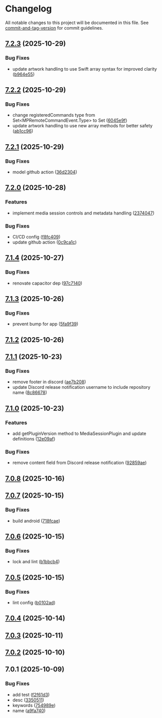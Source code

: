 # Changelog

All notable changes to this project will be documented in this file. See [commit-and-tag-version](https://github.com/absolute-version/commit-and-tag-version) for commit guidelines.

## [7.2.3](https://github.com/Cap-go/capacitor-media-session/compare/7.2.2...7.2.3) (2025-10-29)


### Bug Fixes

* update artwork handling to use Swift array syntax for improved clarity ([b964e55](https://github.com/Cap-go/capacitor-media-session/commit/b964e55b1d5dac052f8abe4007740ca27d73d40a))

## [7.2.2](https://github.com/Cap-go/capacitor-media-session/compare/7.2.1...7.2.2) (2025-10-29)


### Bug Fixes

* change registeredCommands type from Set<MPRemoteCommandEvent.Type> to Set<String> ([6045e9f](https://github.com/Cap-go/capacitor-media-session/commit/6045e9fa5f7accb6c0728dcc3a406f03c1045310))
* update artwork handling to use new array methods for better safety ([ab1cc96](https://github.com/Cap-go/capacitor-media-session/commit/ab1cc96279f81403874a7e80702a21748fb83630))

## [7.2.1](https://github.com/Cap-go/capacitor-media-session/compare/7.2.0...7.2.1) (2025-10-29)


### Bug Fixes

* model github action ([36d2304](https://github.com/Cap-go/capacitor-media-session/commit/36d23049af70a42a8c1356dd68e30b3387d54bba))

## [7.2.0](https://github.com/Cap-go/capacitor-media-session/compare/7.1.4...7.2.0) (2025-10-28)


### Features

* implement media session controls and metadata handling ([2374047](https://github.com/Cap-go/capacitor-media-session/commit/23740473a7c123e82671d5f088f2dd4c6f9267cb))


### Bug Fixes

* CI/CD config ([f8fc409](https://github.com/Cap-go/capacitor-media-session/commit/f8fc409d6075be9afefc5cc189606926fcf8ce1d))
* update github action ([0c9ca1c](https://github.com/Cap-go/capacitor-media-session/commit/0c9ca1c15c462e85f390f1fcd2ed3a226fc6aa47))

## [7.1.4](https://github.com/Cap-go/capacitor-media-session/compare/7.1.3...7.1.4) (2025-10-27)


### Bug Fixes

* renovate capacitor dep ([97c7140](https://github.com/Cap-go/capacitor-media-session/commit/97c714027e249a8a691467cf6f9d835332617e0c))

## [7.1.3](https://github.com/Cap-go/capacitor-media-session/compare/7.1.2...7.1.3) (2025-10-26)


### Bug Fixes

* prevent bump for app ([5fa9f39](https://github.com/Cap-go/capacitor-media-session/commit/5fa9f3932ae468a26ae52de5929428c2991da651))

## [7.1.2](https://github.com/Cap-go/capacitor-media-session/compare/7.1.1...7.1.2) (2025-10-26)

## [7.1.1](https://github.com/Cap-go/capacitor-media-session/compare/7.1.0...7.1.1) (2025-10-23)


### Bug Fixes

* remove footer in discord ([ae7b208](https://github.com/Cap-go/capacitor-media-session/commit/ae7b2087f5193663a6698fa0c2f5e5c77fa29388))
* update Discord release notification username to include repository name ([8c86678](https://github.com/Cap-go/capacitor-media-session/commit/8c866788166ac62c00b9c2c9825c8cb4caee8d63))

## [7.1.0](https://github.com/Cap-go/capacitor-media-session/compare/7.0.8...7.1.0) (2025-10-23)


### Features

* add getPluginVersion method to MediaSessionPlugin and update definitions ([12e09af](https://github.com/Cap-go/capacitor-media-session/commit/12e09af40fe082fcccd2d0b4df9d6cfa40485357))


### Bug Fixes

* remove content field from Discord release notification ([92859ae](https://github.com/Cap-go/capacitor-media-session/commit/92859aedd9a8f70dc2b33e0531e08cb480ec4550))

## [7.0.8](https://github.com/Cap-go/capacitor-media-session/compare/7.0.7...7.0.8) (2025-10-16)

## [7.0.7](https://github.com/Cap-go/capacitor-media-session/compare/7.0.6...7.0.7) (2025-10-15)


### Bug Fixes

* build android ([718fcae](https://github.com/Cap-go/capacitor-media-session/commit/718fcaeed8e74e58e1079c22225a1b3a4108d199))

## [7.0.6](https://github.com/Cap-go/capacitor-media-session/compare/7.0.5...7.0.6) (2025-10-15)


### Bug Fixes

* lock and lint ([b1bbcb4](https://github.com/Cap-go/capacitor-media-session/commit/b1bbcb44545d872555438974e7dc25fe0aa69bc7))

## [7.0.5](https://github.com/Cap-go/capacitor-media-session/compare/7.0.4...7.0.5) (2025-10-15)


### Bug Fixes

* lint config ([b0102ad](https://github.com/Cap-go/capacitor-media-session/commit/b0102ad3518b92b157d17fed8c7371252d20daea))

## [7.0.4](https://github.com/Cap-go/capacitor-media-session/compare/7.0.3...7.0.4) (2025-10-14)

## [7.0.3](https://github.com/Cap-go/capacitor-media-session/compare/7.0.2...7.0.3) (2025-10-11)

## [7.0.2](https://github.com/Cap-go/capacitor-media-session/compare/7.0.1...7.0.2) (2025-10-10)

## 7.0.1 (2025-10-09)


### Bug Fixes

* add test ([f2f61d3](https://github.com/Cap-go/capacitor-media-session/commit/f2f61d3be2b484c95cadf52db1e6e5a714ef3a46))
* desc ([3350511](https://github.com/Cap-go/capacitor-media-session/commit/3350511db8d98e74223e9ee3063bec773209a4c5))
* keywords ([754989e](https://github.com/Cap-go/capacitor-media-session/commit/754989e33dcb0bb24539748fb35f75780900939f))
* name ([a9fa740](https://github.com/Cap-go/capacitor-media-session/commit/a9fa740d8368cfbe673259d63e11e947d19f78bd))
